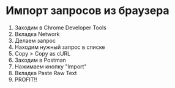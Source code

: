 # Импорт запросов из браузера

1. Заходим в Chrome Developer Tools
2. Вкладка Network
3. Делаем запрос
4. Находим нужный запрос в списке
5. Copy > Copy as cURL
6. Заходим в Postman
7. Нажимаем кнопку "Import"
8. Вкладка Paste Raw Text
9. PROFIT!!

